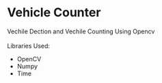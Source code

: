 # Vehicle Counter
Vechile Dection and Vechile Counting Using Opencv
<br><br>
Libraries Used:
- OpenCV
- Numpy
- Time

